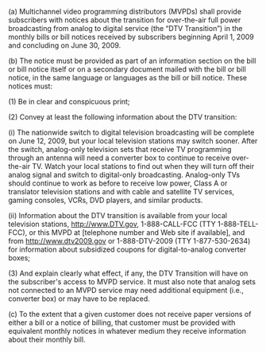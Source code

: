 (a) Multichannel video programming distributors (MVPDs) shall provide subscribers with notices about the transition for over-the-air full power broadcasting from analog to digital service (the “DTV Transition”) in the monthly bills or bill notices received by subscribers beginning April 1, 2009 and concluding on June 30, 2009.

(b) The notice must be provided as part of an information section on the bill or bill notice itself or on a secondary document mailed with the bill or bill notice, in the same language or languages as the bill or bill notice. These notices must:

(1) Be in clear and conspicuous print;

(2) Convey at least the following information about the DTV transition:

(i) The nationwide switch to digital television broadcasting will be complete on June 12, 2009, but your local television stations may switch sooner. After the switch, analog-only television sets that receive TV programming through an antenna will need a converter box to continue to receive over-the-air TV. Watch your local stations to find out when they will turn off their analog signal and switch to digital-only broadcasting. Analog-only TVs should continue to work as before to receive low power, Class A or translator television stations and with cable and satellite TV services, gaming consoles, VCRs, DVD players, and similar products.

(ii) Information about the DTV transition is available from your local television stations, http://www.DTV.gov, 1-888-CALL-FCC (TTY 1-888-TELL-FCC), or this MVPD at [telephone number and Web site if available], and from http://www.dtv2009.gov or 1-888-DTV-2009 (TTY 1-877-530-2634) for information about subsidized coupons for digital-to-analog converter boxes;

(3) And explain clearly what effect, if any, the DTV Transition will have on the subscriber's access to MVPD service. It must also note that analog sets not connected to an MVPD service may need additional equipment (i.e., converter box) or may have to be replaced.

(c) To the extent that a given customer does not receive paper versions of either a bill or a notice of billing, that customer must be provided with equivalent monthly notices in whatever medium they receive information about their monthly bill.

